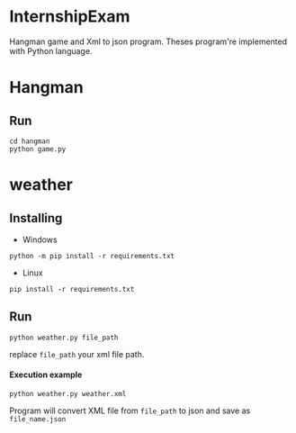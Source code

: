 # InternshipExam
Hangman game and Xml to json program.
Theses program're implemented with Python language.

# Hangman

## Run
```
cd hangman
python game.py
```

# weather

## Installing
* Windows
```
python -m pip install -r requirements.txt
```
* Linux
```
pip install -r requirements.txt
```

## Run
```
python weather.py file_path
```
replace `file_path` your xml file path. 
#### Execution example
```
python weather.py weather.xml
```
Program will convert XML file from `file_path` to json and save as `file_name.json` 


